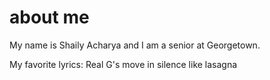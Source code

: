 # about me

My name is Shaily Acharya and I am a senior at Georgetown.

My favorite lyrics: Real G's move in silence like lasagna


